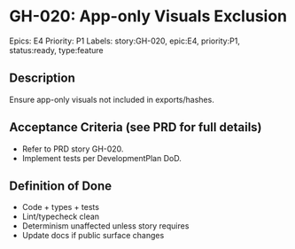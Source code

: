 # GH-020: App-only Visuals Exclusion

Epics: E4
Priority: P1
Labels: story:GH-020, epic:E4, priority:P1, status:ready, type:feature

## Description
Ensure app-only visuals not included in exports/hashes.

## Acceptance Criteria (see PRD for full details)
- Refer to PRD story GH-020.
- Implement tests per DevelopmentPlan DoD.

## Definition of Done
- Code + types + tests
- Lint/typecheck clean
- Determinism unaffected unless story requires
- Update docs if public surface changes
